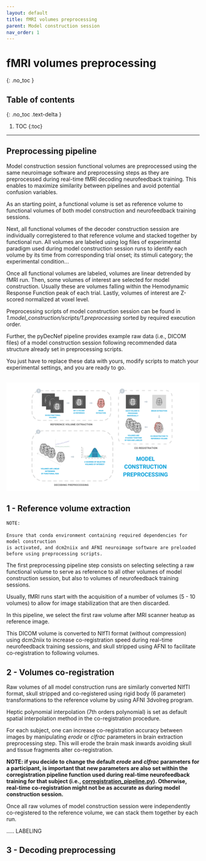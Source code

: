 ```yaml
---
layout: default
title: fMRI volumes preprocessing
parent: Model construction session
nav_order: 1
---
```


# fMRI volumes preprocessing
{: .no_toc }

## Table of contents
{: .no_toc .text-delta }

1. TOC
{:toc}

---

## Preprocessing pipeline

Model construction session functional volumes are preprocessed using the same neuroimage software and preprocessing steps as they are preprocessed during real-time fMRI decoding neurofeedback training. This enables to maximize similarity between pipelines and avoid potential confusion variables.

As an starting point, a functional volume is set as reference volume to functional volumes of both model construction and neurofeedback training sessions.

Next, all functional volumes of the decoder construction session are individually corregistered to that reference volume and stacked together by functional run. All volumes are labeled using log files of experimental paradigm used during model construction session runs to identify each volume by its time from corresponding trial onset; its stimuli category; the experimental condition... 

Once all functional volumes are labeled, volumes are linear detrended by fMRI run. Then, some volumes of interest are selected for model construction. Usually these are volumes falling within the Hemodynamic Response Function peak of each trial. Lastly, volumes of interest are Z-scored normalized at voxel level.

Preprocessing scripts of model construction session can be found in *1.model_construction/scripts/1.preprocessing* sorted by required execution order.

Further, the pyDecNef pipeline provides example raw data (i.e., DICOM files) of a model construction session following recommended data structure already set in preprocessing scripts. 

You just have to replace these data with yours, modify scripts to match your experimental settings, and you are ready to go.

<center>
<br>
<img src="../../assets/images/model_construction_preprocessing.png" alt="Model Construction Preprocessing Pipeline Diagram" width="1100">
</center>

## 1 - Reference volume extraction

    NOTE:

    Ensure that conda environment containing required dependencies for model construction 
    is activated, and dcm2niix and AFNI neuroimage software are preloaded 
    before using preprocessing scripts.

The first preprocessing pipeline step consists on selecting selecting a raw functional volume to serve as reference to all other volumes of model construction session, but also to volumes of neurofeedback training sessions.

Usually, fMRI runs start with the acquisition of a number of volumes (5 - 10 volumes) to allow for image stabilization that are then discarded.

In this pipeline, we select the first raw volume after MRI scanner heatup as reference image.

This DICOM volume is converted to NIfTI format (without compression) using dcm2niix to increase co-registration speed during real-time neurofeedback training sessions, and skull stripped using AFNI to facilitate co-registration to following volumes.

## 2 - Volumes co-registration

Raw volumes of all model construction runs are similarly converted NIfTI format, skull stripped and co-registered using rigid body (6 parameter) transformations to the reference volume by using AFNI 3dvolreg program. 

Heptic polynomial interpolation (7th orders polynomial) is set as default spatial interpolation method in the co-registration procedure.

For each subject, one can increase co-registration accuracy between images by manipulating *erode* or *clfrac* parameters in brain extraction preprocessing step. This will erode the brain mask inwards avoiding skull and tissue fragments alter co-registration. 

**NOTE: if you decide to change the default *erode* and *clfrac* parameters for a participant, is important that new parameters are also set within the corregistration pipeline function used during real-time neurofeedback training for that subject (i.e., <a href="https://github.com/pedromargolles/pyDecNef/blob/main/2.neurofeedback_training/1.server_computer_scripts/1.realtime_fMRI_scripts/modules/pipelines/corregistration_pipeline.py" target="_blank">corregistration_pipeline.py</a>). Otherwise, real-time co-registration might not be as accurate as during model construction session.**

Once all raw volumes of model construction session were independently co-registered to the reference volume, we can stack them together by each run.

..... LABELING

## 3 - Decoding preprocessing



